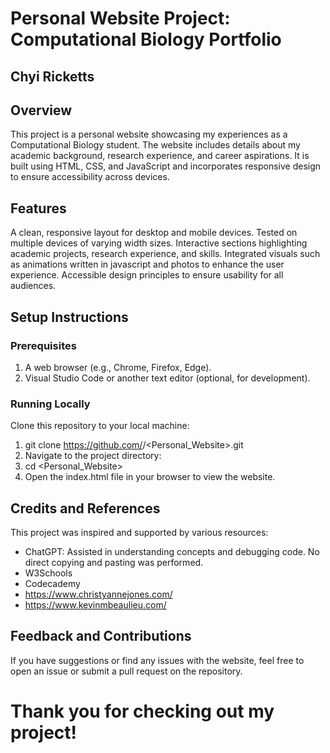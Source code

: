 # Personal Website Project: Computational Biology Portfolio
## Chyi Ricketts

## Overview
This project is a personal website showcasing my experiences as a Computational Biology student. The website includes details about my academic background, research experience, and career aspirations. It is built using HTML, CSS, and JavaScript and incorporates responsive design to ensure accessibility across devices.

## Features
A clean, responsive layout for desktop and mobile devices. Tested on multiple devices of varying width sizes. 
Interactive sections highlighting academic projects, research experience, and skills.
Integrated visuals such as animations written in javascript and photos to enhance the user experience.
Accessible design principles to ensure usability for all audiences.

## Setup Instructions
### Prerequisites
1. A web browser (e.g., Chrome, Firefox, Edge).
2. Visual Studio Code or another text editor (optional, for development).
### Running Locally
Clone this repository to your local machine:
1. git clone https://github.com/<chyiricketts>/<Personal_Website>.git
2. Navigate to the project directory:
3. cd <Personal_Website>
4. Open the index.html file in your browser to view the website.

## Credits and References
This project was inspired and supported by various resources:
- ChatGPT: Assisted in understanding concepts and debugging code. No direct copying and pasting was performed.
- W3Schools
- Codecademy
- https://www.christyannejones.com/
- https://www.kevinmbeaulieu.com/

## Feedback and Contributions
If you have suggestions or find any issues with the website, feel free to open an issue or submit a pull request on the repository.

# Thank you for checking out my project!